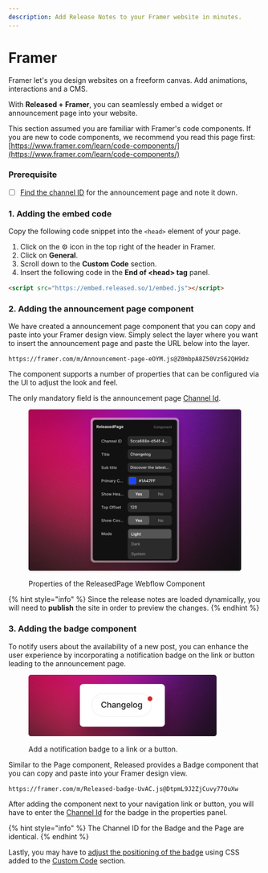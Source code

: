 ```yaml
---
description: Add Release Notes to your Framer website in minutes.
---
```


# Framer

Framer let's you design websites on a freeform canvas. Add animations, interactions and a CMS.

With **Released + Framer**, you can seamlessly embed a widget or announcement page into your website.

This section assumed you are familiar with Framer's code components. If you are new to code components, we recommend you read this page first: [https://www.framer.com/learn/code-components/](https://www.framer.com/learn/code-components/)

### Prerequisite

* [ ] [Find the channel ID](../../resources/how-tos/finding-the-channel-id.md) for the announcement page and note it down.

### 1. Adding the embed code

Copy the following code snippet into the `<head>` element of your page.

1. Click on the ⚙️ icon in the top right of the header in Framer.
2. Click on **General**.
3. Scroll down to the **Custom Code** section.
4. Insert the following code in the **End of \<head> tag** panel.

```html
<script src="https://embed.released.so/1/embed.js"></script>
```

### 2. Adding the announcement page component

We have created a announcement page component that you can copy and paste into your Framer design view. Simply select the layer where you want to insert the announcement page and paste the URL below into the layer.

```url
https://framer.com/m/Announcement-page-eOYM.js@Z0mbpA8Z50VzS62QH9dz
```

The component supports a number of properties that can be configured via the UI to adjust the look and feel.

The only mandatory field is the announcement page [Channel Id](../../resources/how-tos/finding-the-channel-id.md).

<figure><img src="../../.gitbook/assets/Framer Component UI.png" alt=""><figcaption><p>Properties of the ReleasedPage Webflow Component</p></figcaption></figure>

{% hint style="info" %}
Since the release notes are loaded dynamically, you will need to **publish** the site in order to preview the changes.
{% endhint %}

### 3. Adding the badge component

To notify users about the availability of a new post, you can enhance the user experience by incorporating a notification badge on the link or button leading to the announcement page.

<figure><img src="../../.gitbook/assets/Badge.png" alt="" width="375"><figcaption><p>Add a notification badge to a link or a button.</p></figcaption></figure>

Similar to the Page component, Released provides a Badge component that you can copy and paste into your Framer design view.

```url
https://framer.com/m/Released-badge-UvAC.js@DtpmL9J2ZjCuvy77OuXw
```

After adding the component next to your navigation link or button, you will have to enter the [Channel Id](../../resources/how-tos/finding-the-channel-id.md) for the badge in the properties panel.

{% hint style="info" %}
The Channel ID for the Badge and the Page are identical.
{% endhint %}

Lastly, you may have to [adjust the positioning of the badge](../settings/portal/announcement-page.md#adjusting-the-position-of-the-badge) using CSS added to the [Custom Code](framer.md#adding-the-embed-code) section.
